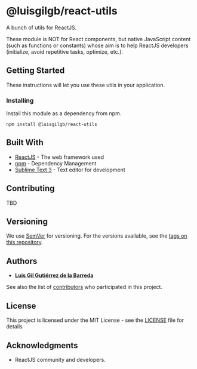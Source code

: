 # @luisgilgb/react-utils

A bunch of utils for ReactJS.

These module is NOT for React components, but native JavaScript content (such as functions or constants) whose aim is to help ReactJS developers (initialize, avoid repetitive tasks, optimize, etc.).

## Getting Started

These instructions will let you use these utils in your application.

### Installing

Install this module as a dependency from npm.

```
npm install @luisgilgb/react-utils
```

## Built With

* [ReactJS](http://reactjs.org/) - The web framework used
* [npm](https://www.npmjs.org/) - Dependency Management
* [Sublime Text 3](https://www.sublimetext.com/) - Text editor for development

## Contributing

TBD

## Versioning

We use [SemVer](http://semver.org/) for versioning. For the versions available, see the [tags on this repository](https://github.com/LuisGilGB/react-utils/tags).

## Authors

* **[Luis Gil Gutiérrez de la Barreda](https://github.com/LuisGilGB)**

See also the list of [contributors](https://github.com/LuisGilGB/react-utils/contributors) who participated in this project.

## License

This project is licensed under the MIT License - see the [LICENSE](LICENSE) file for details

## Acknowledgments

* ReactJS community and developers.
